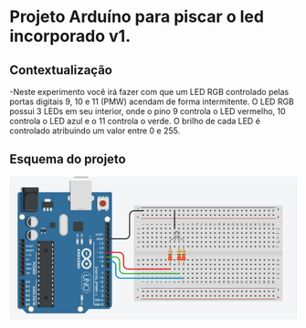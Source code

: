 # Projeto Arduíno para piscar o led incorporado v1.

## Contextualização

-Neste experimento você irá fazer com que um LED RGB controlado pelas portas digitais 9, 10 e 11
(PMW) acendam de forma intermitente. O LED RGB possui 3 LEDs em seu interior, onde o pino 9
controla o LED vermelho, 10 controla o LED azul e o 11 controla o verde. O brilho de cada LED é
controlado atribuindo um valor entre 0 e 255.<br>

## Esquema do projeto

![Esquema do projeto](esquema_projeto_led_rgb.png)
